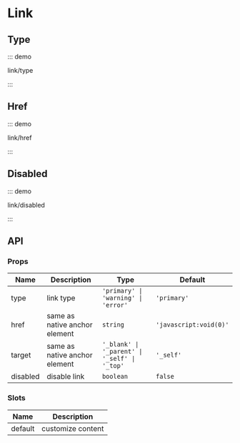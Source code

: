 # Link

## Type

::: demo

link/type

:::

## Href

::: demo

link/href

:::

## Disabled

::: demo

link/disabled

:::

## API

### Props

| Name     | Description                   | Type                                         | Default                |
| -------- | ----------------------------- | -------------------------------------------- | ---------------------- |
| type     | link type                     | `'primary' \| 'warning' \| 'error'`          | `'primary'`            |
| href     | same as native anchor element | `string`                                     | `'javascript:void(0)'` |
| target   | same as native anchor element | `'_blank' \| '_parent' \| '_self' \| '_top'` | `'_self'`              |
| disabled | disable link                  | `boolean`                                    | `false`                |

### Slots

| Name    | Description       |
| ------- | ----------------- |
| default | customize content |
